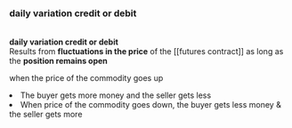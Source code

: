 ### daily variation credit or debit
<br>
<b>daily variation credit or debit</b><br>
Results from <b>fluctuations in the price</b> of the [[futures contract]] as long as the <b>position remains open</b>

<p>when the price of the commodity goes up
<li>The buyer gets more money and the seller gets less</li>
<li>When price of the commodity goes down, the buyer gets less money & the seller gets more</li></p>